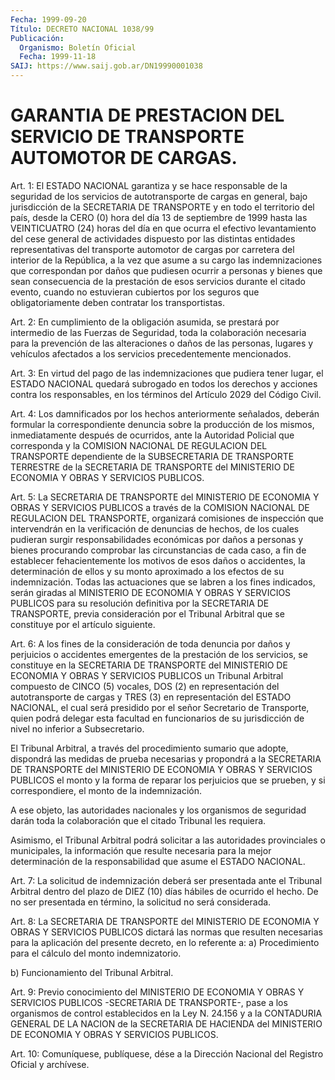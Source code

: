 ```yaml
---
Fecha: 1999-09-20
Título: DECRETO NACIONAL 1038/99
Publicación:
  Organismo: Boletín Oficial
  Fecha: 1999-11-18
SAIJ: https://www.saij.gob.ar/DN19990001038
---
```

# GARANTIA DE PRESTACION DEL SERVICIO DE TRANSPORTE AUTOMOTOR DE CARGAS.

<a id="1"></a>
Art. 1: El ESTADO NACIONAL garantiza y se hace responsable de la  seguridad  de los servicios  de  autotransporte  de  cargas  en general, bajo jurisdicción  de  la  SECRETARIA  DE TRANSPORTE y en todo el territorio del país, desde la CERO (0) hora  del  día 13 de septiembre de 1999 hasta las VEINTICUATRO (24) horas del día en que ocurra  el  efectivo levantamiento del cese general de actividades dispuesto  por    las    distintas  entidades  representativas  del transporte automotor de cargas  por  carretera  del interior de la República,  a la vez que asume a su cargo las indemnizaciones  que correspondan por daños que pudiesen ocurrir a personas y bienes que sean consecuencia  de  la  prestación  de esos servicios durante el citado evento, cuando no estuvieran cubiertos  por los seguros que obligatoriamente deben contratar los transportistas.

<a id="2"></a>
Art. 2: En cumplimiento de la obligación asumida, se prestará por intermedio  de  las  Fuerzas  de  Seguridad,  toda  la colaboración necesaria  para  la prevención de las alteraciones o daños  de  las personas, lugares y vehículos afectados a los servicios precedentemente mencionados.

<a id="3"></a>
Art. 3: En virtud  del  pago  de  las  indemnizaciones que pudiera tener lugar, el ESTADO NACIONAL quedará  subrogado  en  todos  los derechos  y  acciones  contra los responsables, en los términos del Artículo 2029 del Código Civil.

<a id="4"></a>
Art. 4: Los damnificados  por los hechos anteriormente señalados, deberán formular la correspondiente  denuncia  sobre la producción de  los  mismos,  inmediatamente  después  de  ocurridos,  ante  la Autoridad  Policial  que  corresponda  y  la COMISION  NACIONAL  DE REGULACION  DEL  TRANSPORTE  dependiente  de la  SUBSECRETARIA  DE TRANSPORTE TERRESTRE de la SECRETARIA DE TRANSPORTE del MINISTERIO DE ECONOMIA Y OBRAS Y SERVICIOS PUBLICOS.

<a id="5"></a>
Art. 5: La SECRETARIA DE TRANSPORTE del MINISTERIO  DE  ECONOMIA Y OBRAS  Y  SERVICIOS  PUBLICOS  a través de la COMISION NACIONAL  DE REGULACION DEL TRANSPORTE, organizará comisiones de inspección que intervendrán en la verificación  de  denuncias  de hechos, de los cuales pudieran surgir responsabilidades económicas  por  daños  a personas  y bienes procurando comprobar las circunstancias de cada caso, a fin de establecer fehacientemente los motivos de esos daños o accidentes,  la  determinación  de ellos y su monto aproximado a los  efectos de su indemnización. Todas  las  actuaciones  que  se labren  a  los  fines  indicados,  serán  giradas al MINISTERIO DE ECONOMIA  Y  OBRAS  Y  SERVICIOS  PUBLICOS para  su  resolución definitiva por la SECRETARIA DE TRANSPORTE, previa consideración por el  Tribunal Arbitral que se constituye por el  artículo  siguiente.

<a id="6"></a>
Art. 6: A los fines de la consideración de toda denuncia por daños y perjuicios o accidentes emergentes de la prestación de los servicios, se constituye en la SECRETARIA DE TRANSPORTE del MINISTERIO DE ECONOMIA Y OBRAS Y SERVICIOS PUBLICOS un Tribunal Arbitral compuesto de CINCO (5) vocales, DOS (2) en representación del autotransporte de cargas y TRES (3) en representación del ESTADO NACIONAL, el cual será presidido por el señor Secretario de Transporte, quien podrá delegar esta facultad en funcionarios de su jurisdicción de nivel no inferior a Subsecretario.

El Tribunal Arbitral, a través del procedimiento sumario que adopte, dispondrá las medidas de prueba necesarias y propondrá a la SECRETARIA DE TRANSPORTE del MINISTERIO  DE  ECONOMIA Y OBRAS Y SERVICIOS  PUBLICOS  el  monto y la forma de reparar los perjuicios que se prueben, y si correspondiere,  el monto de la indemnización.

A ese objeto, las autoridades nacionales y los organismos de seguridad darán toda la colaboración que el citado Tribunal les requiera.

Asimismo, el Tribunal Arbitral  podrá  solicitar  a las autoridades provinciales  o municipales, la información que resulte  necesaria para la mejor determinación de la responsabilidad que asume el ESTADO NACIONAL.

<a id="7"></a>
Art. 7: La solicitud de indemnización deberá ser presentada ante el Tribunal Arbitral dentro del plazo de DIEZ (10) días hábiles de ocurrido el hecho. De no ser presentada en término, la solicitud no será considerada.

<a id="8"></a>
Art. 8: La SECRETARIA DE  TRANSPORTE  del MINISTERIO DE ECONOMIA Y OBRAS  Y  SERVICIOS  PUBLICOS  dictará  las  normas   que  resulten necesarias  para  la  aplicación  del  presente  decreto,  en   lo referente a: a) Procedimiento para el cálculo del monto indemnizatorio.

b) Funcionamiento del Tribunal Arbitral.

<a id="9"></a>
Art. 9: Previo conocimiento del MINISTERIO DE ECONOMIA Y OBRAS Y SERVICIOS PUBLICOS -SECRETARIA DE TRANSPORTE-, pase a los organismos de control establecidos en la Ley N. 24.156 y a la CONTADURIA GENERAL DE LA NACION de la SECRETARIA DE HACIENDA del MINISTERIO DE ECONOMIA Y OBRAS Y SERVICIOS PUBLICOS.

<a id="10"></a>
Art. 10: Comuníquese, publíquese, dése a la Dirección Nacional del Registro Oficial y archívese.